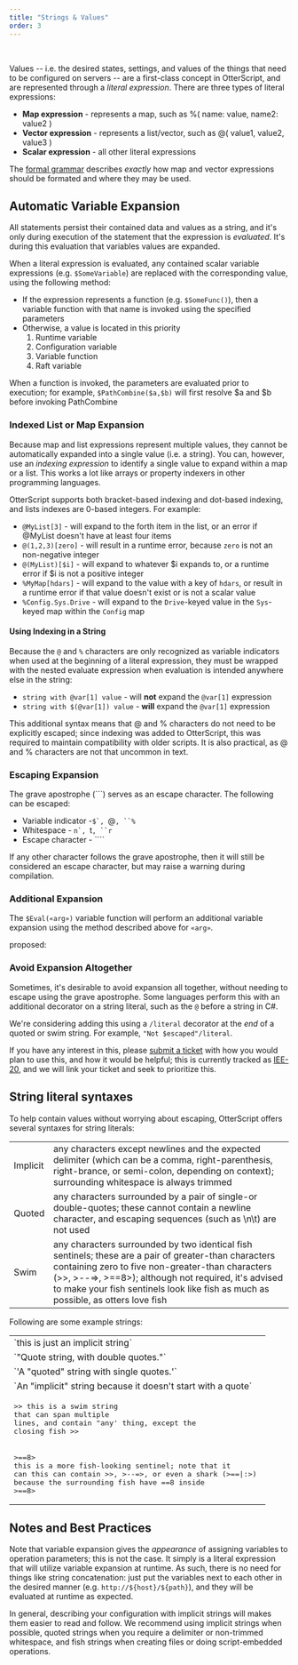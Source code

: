 ```yaml
---
title: "Strings & Values"
order: 3
---
```


﻿ <title>Strings & Values</title> <meta content="text/html; charset=utf-8" http-equiv="Content-Type"> <meta name="keywords" content="otterscript,variables,otter,buildmaster,hedgehog"> <meta name="show-headings-in-nav" content="true"> <meta name="sequence" content="30"> <style>.upcoming.proposed::before{ content:'proposed:' }</style> 

Values -- i.e. the desired states, settings, and values of the things that need to be configured on servers -- are a first-class concept in OtterScript, and are represented through a _literal expression_. There are three types of literal expressions:

*   **Map expression** - represents a map, such as %( name: value, name2: value2 )
*   **Vector expression** - represents a list/vector, such as @( value1, value2, value3 )
*   **Scalar expression** - all other literal expressions

The [formal grammar](/docs/executionengine/reference/otterscript-formal-grammar) describes _exactly_ how map and vector expressions should be formated and where they may be used.

## Automatic Variable Expansion

All statements persist their contained data and values as a string, and it's only during execution of the statement that the expression is _evaluated_. It's during this evaluation that variables values are expanded.

When a literal expression is evaluated, any contained scalar variable expressions (e.g. `$SomeVariable`) are replaced with the corresponding value, using the following method:

*   If the expression represents a function (e.g. `$SomeFunc()`), then a variable function with that name is invoked using the specified parameters
*   Otherwise, a value is located in this priority
    1.  Runtime variable
    2.  Configuration variable
    3.  Variable function
    4.  Raft variable

When a function is invoked, the parameters are evaluated prior to execution; for example, `$PathCombine($a,$b)` will first resolve $a and $b before invoking PathCombine

### Indexed List or Map Expansion

Because map and list expressions represent multiple values, they cannot be automatically expanded into a single value (i.e. a string). You can, however, use an _indexing expression_ to identify a single value to expand within a map or a list. This works a lot like arrays or property indexers in other programming languages.

OtterScript supports both bracket-based indexing and dot-based indexing, and lists indexes are 0-based integers. For example:

*   `@MyList[3]` - will expand to the forth item in the list, or an error if @MyList doesn't have at least four items
*   `@(1,2,3)[zero]` - will result in a runtime error, because `zero` is not an non-negative integer
*   `@(MyList)[$i]` - will expand to whatever $i expands to, or a runtime error if $i is not a positive integer
*   `%MyMap[hdars]` - will expand to the value with a key of `hdars`, or result in a runtime error if that value doesn't exist or is not a scalar value
*   `%Config.Sys.Drive` - will expand to the `Drive`-keyed value in the `Sys`-keyed map within the `Config` map

#### Using Indexing in a String

Because the `@` and `%` characters are only recognized as variable indicators when used at the beginning of a literal expression, they must be wrapped with the nested evaluate expression when evaluation is intended anywhere else in the string:

*   `string with @var[1] value` - will **not** expand the `@var[1]` expression
*   `string with $(@var[1]) value` - **will** expand the `@var[1]` expression

This additional syntax means that @ and % characters do not need to be explicitly escaped; since indexing was added to OtterScript, this was required to maintain compatibility with older scripts. It is also practical, as @ and % characters are not that uncommon in text.

### Escaping Expansion

The grave apostrophe (```) serves as an escape character. The following can be escaped:

*   Variable indicator -``$`, ``@`, ``%`
*   Whitespace - ``n`, ``t`, ``r`
*   Escape character - ````

If any other character follows the grave apostrophe, then it will still be considered an escape character, but may raise a warning during compilation.

### Additional Expansion

The `$Eval(«arg»)` variable function will perform an additional variable expansion using the method described above for `«arg»`.

<div class="upcoming proposed">

### Avoid Expansion Altogether

Sometimes, it's desirable to avoid expansion all together, without needing to escape using the grave apostrophe. Some languages perform this with an additional decorator on a string literal, such as the `@` before a string in C#.

We're considering adding this using a `/literal` decorator at the _end_ of a quoted or swim string. For example, `"Not $escaped"/literal`.

If you have any interest in this, please [submit a ticket](https://my.inedo.com/tickets/new) with how you would plan to use this, and how it would be helpful; this is currently tracked as [IEE-20](https://inedo.myjetbrains.com/youtrack/issue/IEE-20), and we will link your ticket and seek to prioritize this.

</div>

## String literal syntaxes

To help contain values without worrying about escaping, OtterScript offers several syntaxes for string literals:

<table>

<tbody>

<tr>

<td>Implicit</td>

<td>any characters except newlines and the expected delimiter (which can be a comma, right-parenthesis, right-brance, or semi-colon, depending on context); surrounding whitespace is always trimmed</td>

</tr>

<tr>

<td>Quoted</td>

<td>any characters surrounded by a pair of single-or double-quotes; these cannot contain a newline character, and escaping sequences (such as \n\t) are not used</td>

</tr>

<tr>

<td>Swim</td>

<td>any characters surrounded by two identical fish sentinels; these are a pair of greater-than characters containing zero to five non-greater-than characters (>>, >--=>, >==8>); although not required, it's advised to make your fish sentinels look like fish as much as possible, as otters love fish</td>

</tr>

</tbody>

</table>

Following are some example strings:

<table>

<tbody>

<tr>

<td>`this is just an implicit string`</td>

</tr>

<tr>

<td>`"Quote string, with double quotes."`</td>

</tr>

<tr>

<td>`'A "quoted" string with single quotes.'`</td>

</tr>

<tr>

<td>`An "implicit" string because it doesn't start with a quote`</td>

</tr>

<tr>

<td>

<pre>>> this is a swim string
that can span multiple
lines, and contain "any' thing, except the 
closing fish >>
</pre>

</td>

</tr>

<tr>

<td>

<pre>>==8>
this is a more fish-looking sentinel; note that it
can this can contain >>, >--=>, or even a shark (>==|:>) 
because the surrounding fish have ==8 inside
>==8></pre>

</td>

</tr>

</tbody>

</table>

## Notes and Best Practices

Note that variable expansion gives the _appearance_ of assigning variables to operation parameters; this is not the case. It simply is a literal expression that will utilize variable expansion at runtime. As such, there is no need for things like string concatenation: just put the variables next to each other in the desired manner (e.g. `http://${host}/${path}`), and they will be evaluated at runtime as expected.

In general, describing your configuration with implicit strings will makes them easier to read and follow. We recommend using implicit strings when possible, quoted strings when you require a delimiter or non-trimmed whitespace, and fish strings when creating files or doing script-embedded operations.